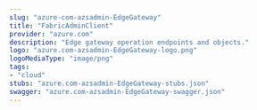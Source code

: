 ```yaml
---
slug: "azure-com-azsadmin-EdgeGateway"
title: "FabricAdminClient"
provider: "azure.com"
description: "Edge gateway operation endpoints and objects."
logo: "azure.com-azsadmin-EdgeGateway-logo.png"
logoMediaType: "image/png"
tags:
- "cloud"
stubs: "azure.com-azsadmin-EdgeGateway-stubs.json"
swagger: "azure.com-azsadmin-EdgeGateway-swagger.json"
---
```

